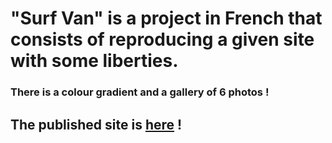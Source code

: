 # "Surf Van" is a project in French that consists of reproducing a given site with some liberties.
### There is a colour gradient and a gallery of 6 photos !
## The published site is [here](https://erwanbrev.github.io/SurfVan/) ! 
